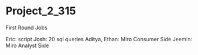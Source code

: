 # Project_2_315

First Round Jobs

Eric: script
Josh: 20 sql queries
Aditya, Ethan: Miro Consumer Side
Jeemin: Miro Analyst Side
